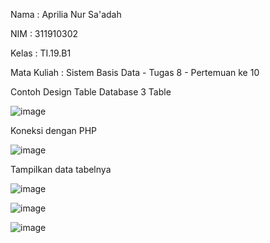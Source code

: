 Nama    : Aprilia Nur Sa'adah<p>
NIM     : 311910302<p>
Kelas   : TI.19.B1<p>
Mata Kuliah : Sistem Basis Data - Tugas 8 - Pertemuan ke 10<p>

Contoh Design Table Database 3 Table<p>
![image](https://user-images.githubusercontent.com/54062259/124531681-36462180-de39-11eb-82ee-f068139f563a.png)

Koneksi dengan PHP<p>
![image](https://user-images.githubusercontent.com/54062259/124531834-83c28e80-de39-11eb-9b93-b43e749fb5b0.png)
  
Tampilkan data tabelnya<p>
![image](https://user-images.githubusercontent.com/54062259/124531886-a05ec680-de39-11eb-8548-52e09e3511ee.png)

![image](https://user-images.githubusercontent.com/54062259/124531941-bbc9d180-de39-11eb-90e5-11d0216dc8b9.png)
  
![image](https://user-images.githubusercontent.com/54062259/124531923-b40a2d00-de39-11eb-8e19-e63331b36a30.png)

